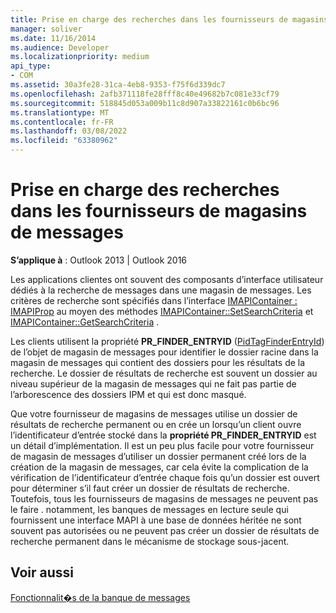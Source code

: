 ```yaml
---
title: Prise en charge des recherches dans les fournisseurs de magasins de messages
manager: soliver
ms.date: 11/16/2014
ms.audience: Developer
ms.localizationpriority: medium
api_type:
- COM
ms.assetid: 30a3fe28-31ca-4eb8-9353-f75f6d339dc7
ms.openlocfilehash: 2afb371118fe28fff8c40e49682b7c081e33cf79
ms.sourcegitcommit: 518845d053a009b11c8d907a33822161c0b6bc96
ms.translationtype: MT
ms.contentlocale: fr-FR
ms.lasthandoff: 03/08/2022
ms.locfileid: "63380962"
---
```

# <a name="supporting-searches-in-message-store-providers"></a>Prise en charge des recherches dans les fournisseurs de magasins de messages

  
  
**S’applique à** : Outlook 2013 | Outlook 2016 
  
Les applications clientes ont souvent des composants d’interface utilisateur dédiés à la recherche de messages dans une magasin de messages. Les critères de recherche sont spécifiés dans l’interface [IMAPIContainer : IMAPIProp](imapicontainerimapiprop.md) au moyen des méthodes [IMAPIContainer::SetSearchCriteria](imapicontainer-setsearchcriteria.md) et [IMAPIContainer::GetSearchCriteria](imapicontainer-getsearchcriteria.md) . 
  
Les clients utilisent la propriété **PR_FINDER_ENTRYID** ([PidTagFinderEntryId](pidtagfinderentryid-canonical-property.md)) de l’objet de magasin de messages pour identifier le dossier racine dans la magasin de messages qui contient des dossiers pour les résultats de la recherche. Le dossier de résultats de recherche est souvent un dossier au niveau supérieur de la magasin de messages qui ne fait pas partie de l’arborescence des dossiers IPM et qui est donc masqué.
  
Que votre fournisseur de magasins de messages utilise un dossier de résultats de recherche permanent ou en crée un lorsqu’un client ouvre l’identificateur d’entrée stocké dans la **propriété PR_FINDER_ENTRYID** est un détail d’implémentation. Il est un peu plus facile pour votre fournisseur de magasin de messages d’utiliser un dossier permanent créé lors de la création de la magasin de messages, car cela évite la complication de la vérification de l’identificateur d’entrée chaque fois qu’un dossier est ouvert pour déterminer s’il faut créer un dossier de résultats de recherche. Toutefois, tous les fournisseurs de magasins de messages ne peuvent pas le faire . notamment, les banques de messages en lecture seule qui fournissent une interface MAPI à une base de données héritée ne sont souvent pas autorisées ou ne peuvent pas créer un dossier de résultats de recherche permanent dans le mécanisme de stockage sous-jacent. 
  
## <a name="see-also"></a>Voir aussi



[Fonctionnalit�s de la banque de messages](message-store-features.md)

